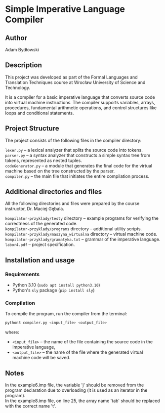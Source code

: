 # Simple Imperative Language Compiler

## Author
Adam Bydłowski

## Description
This project was developed as part of the Formal Languages and Translation Techniques course at Wrocław University of Science and Technology.

It is a compiler for a basic imperative language that converts source code into virtual machine instructions. The compiler supports variables, arrays, procedures, fundamental arithmetic operations, and control structures like loops and conditional statements.

## Project Structure

The project consists of the following files in the compiler directory:

`lexer.py` – a lexical analyzer that splits the source code into tokens.\
`parser.py` – a syntax analyzer that constructs a simple syntax tree from tokens, represented as nested tuples.\
`codeGenerator.py` – a module that generates the final code for the virtual machine based on the tree constructed by the parser.\
`compiler.py` – the main file that initiates the entire compilation process.

## Additional directories and files
All the following directories and files were prepared by the course instructor, Dr. Maciej Gębala.

`kompilator-przyklady/testy` directory – example programs for verifying the correctness of the generated code.\
`kompilator-przyklady/programs` directory – additional utility scripts.\
`kompilator-przyklady/maszyna_wirtualna` directory – virtual machine code.\
`kompilator-przyklady/gramatyka.txt` – grammar of the imperative language.\
`labor4.pdf` – project specification.

## Installation and usage

### Requirements

- Python 3.10 (`sudo apt install python3.10`)
- Python's `sly` package (`pip install sly`)

### Compilation

To compile the program, run the compiler from the terminal:

```sh
python3 compiler.py <input_file> <output_file>
```

where:
- `<input_file>` – the name of the file containing the source code in the imperative language,
- `<output_file>` – the name of the file where the generated virtual machine code will be saved.

## Notes

In the example6.imp file, the variable 'j' should be removed from the program declaration due to overloading (it is used as an iterator in the program).\
In the example8.imp file, on line 25, the array name 'tab' should be replaced with the correct name 't'.

